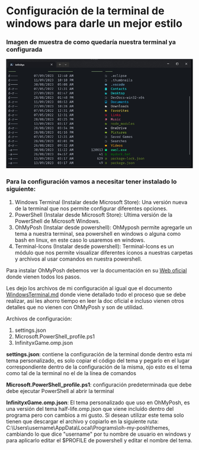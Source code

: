 # Configuración de la terminal de windows para darle un mejor estilo

### Imagen de muestra de como quedaría nuestra terminal ya configurada

![Windows Terminal Complete](Windows.Terminal/Windows-Terminal-Complete.jpg)

### Para la configuración vamos a necesitar tener instalado lo siguiente:

1. Windows Terminal (Instalar desde Microsoft Store): Una versión nueva de la terminal que nos permite configurar diferentes opciones.
2. PowerShell (Instalar desde Microsoft Store): Ultima versión de la PowerShell de Microsoft Windows.
3. OhMyPosh (Instalar desde powershell): OhMyposh permite agregarle un tema a nuestra terminal, sea powershell en windows o alguna como bash en linux, en este caso lo usaremos en windows.
4. Terminal-Icons (Instalar desde powershell): Terminal-Icons es un módulo que nos permite visualizar diferentes íconos a nuestras carpetas y archivos al usar comandos en nuestra powershell.

Para instalar OhMyPosh debemos ver la documentación en su [Web oficial](http://ohmyposh.dev) donde vienen todos los pasos.

Les dejo los archivos de mi configuración al igual que el documento [WindowsTerminal.md](https://github.com/infinityxgame/Windows-Terminal-Config/blob/main/WindowsTerminal.md) donde viene detallado todo el proceso que se debe realizar, así les ahorro tiempo en leer la doc oficial e incluso vienen otros detalles que no vienen con OhMyPosh y son de utilidad.

Archivos de configuración:
1. settings.json 
2. Microsoft.PowerShell_profile.ps1
3. InfinityxGame.omp.json

**settings.json**: contiene la configuración de la terminal donde dentro esta mi tema personalizado, es solo copiar el código del tema y pegarlo en el lugar correspondiente dentro de la configuración de la misma, ojo esto es el tema como tal de la terminal no el de la línea de comandos

**Microsoft.PowerShell_profile.ps1**: configuración predeterminada que debe debe ejecutar PowerShell al abrir la terminal 

**InfinityxGame.omp.json**: El tema personalizado que uso en OhMyPosh, es una versión del tema half-life.omp.json que viene incluído dentro del programa pero con cambios a mi gusto. Si desean utilizar este tema solo tienen que descargar el archivo y copiarlo en la siguiente ruta: C:\Users\username\AppData\Local\Programs\oh-my-posh\themes\, cambiando lo que dice "username" por tu nombre de usuario en windows y para aplicarlo editar el $PROFILE de powershell y editar el nombre del tema.
